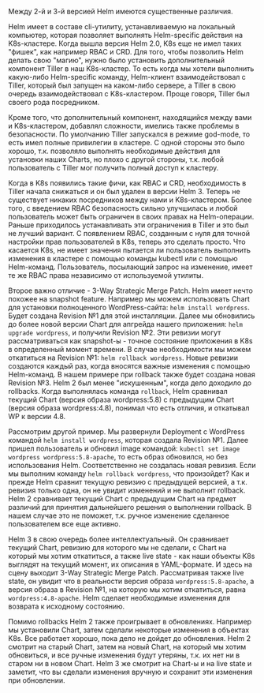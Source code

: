 Между 2-й и 3-й версией Helm имеются существенные различия.

Helm имеет в составе cli-утилиту, устанавливаемую на локальный компьютер, которая позволяет выполнять Helm-specific действия на K8s-кластере. Когда вышла версия Helm 2.0, K8s еще не имел таких "фишек", как например RBAC и CRD. Для того, чтобы позволить Helm делать свою "магию", нужно было установить дополнительный компонент Tiller в наш K8s-кластер. То есть когда мы хотели выполнить какую-либо Helm-specific команду, Helm-клиент взаимодействовал с Tiller, который был запущен на каком-либо сервере, а Tiller в свою очередь взаимодействовал с K8s-кластером. Проще говоря, Tiller был своего рода посредником.

Кроме того, что дополнительный компонент, находящийся между вами и K8s-кластером, добавлял сложности, имелись также проблемы в безопасности. По умолчанию Tiller запускался в режиме god-mode, то есть имел полные привилегии в кластере. С одной стороны это было хорошо, т.к. позволяло выполнять необходимые действия для установки наших Charts, но плохо с другой стороны, т.к. любой пользователь с Tiller мог получить полный доступ к кластеру.

Когда в K8s появились такие фичи, как RBAC и CRD, необходимость в Tiller начала снижаться и он был удален в версии Helm 3. Теперь не существует никаких посредников между нами и K8s-кластером. Более того, с введением RBAC безопасность сильно улучшилась и любой пользователь может быть ограничен в своих правах на Helm-операции. Раньше приходилось устанавливать эти ограничения в Tiller и это был не лучший вариант. С появлением RBAC, созданным с нуля для точной настройки прав пользователей в K8s, теперь это сделать просто. Что касается K8s, не имеет значения пытается ли пользователь выполнить изменения в кластере с помощью команды kubectl или с помощью Helm-команд. Пользователь, посылающий запрос на изменение, имеет те же RBAC права независимо от используемой утилиты.

Второе важно отличие - 3-Way Strategic Merge Patch. Helm имеет нечто похожее на snapshot feature. Например мы можем использовать Chart для установки полноценного WordPress-сайта: `helm install wordpress`. Будет создана Revision №1 для этой инсталляции. Далее мы обновились до более новой версии Chart для апгрейда нашего приложения: `helm upgrade wordpress`, и получили Revision №2. Эти ревизии могут рассматриваться как snapshot-ы - точное состояние приложения в K8s в определенный момент времени. В случае необходимости мы можем откатиться на Revision №1: `helm rollback wordpress`. Новые ревизии создаются каждый раз, когда вносятся важные изменения с помощью Helm-команд. В нашем примере при rollback также будет создана новая Revision №3. Helm 2 был менее "искушенным", когда дело доходило до rollbacks. Когда выполнялась команда `rollback`, Helm сравнивал текущий Chart (версия образа wordpress:5.8) с предыдущим Chart (версия образа wordpress:4.8), понимал что есть отличия, и откатывал WP к версии 4.8.

Рассмотрим другой пример. Мы развернули Deployment с WordPress командой `helm install wordpress`, которая создала Revision №1. Далее пришел пользователь и обновил image командой: `kubectl set image wordpress wordpress:5.8-apache`, то есть образ обновился, но без использования Helm. Соответственно не создалась новая ревизия. Если мы выполним команду `helm rollback wordpress`, что произойдет? Как и прежде Helm сравнит текущую ревизию с предыдущей версией, а т.к. ревизия только одна, он не увидит изменений и не выполнит rollback. Helm 2 сравнивает текущий Chart с предыдущим Chart на предмет различий для принятия дальнейшего решения о выполнении rollback. В нашем случае это не поможет, т.к. ручное изменение сделанное пользователем все еще активно.

Helm 3 в свою очередь более интеллектуальный. Он сравнивает текущий Chart, ревизию для которого мы не сделали, с Chart на который мы хотим откатиться, а также live state - как наши объекты K8s выглядят на текущий момент, их описания в YAML-формате. И здесь на сцену выходит 3-Way Strategic Merge Patch. Рассматривая также live state, он увидит что в реальности версия образа `wordpress:5.8-apache`, а версия образа в Revision №1, на которую мы хотим откатиться, равна `wordpress:4.8-apache`. Helm сделает необходимые изменения для возврата к исходному состоянию.

Помимо rollbacks Helm 2 также проигрывает в обновлениях. Например мы установили Chart, затем сделали некоторые изменения в объектах K8s. Все работает хорошо, пока дело не дойдет до обновления. Helm 2 смотрит на старый Chart, затем на новый Chart, на который мы хотим обновиться, и все ручные изменения будут утеряны, т.к. их нет ни в старом ни в новом Chart. Helm 3 же смотрит на Chart-ы и на live state и заметит, что вы сделали изменения вручную и сохранит эти изменения при обновлении.